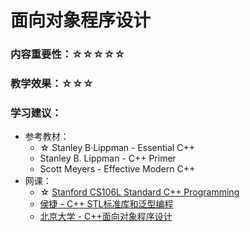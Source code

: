 # 面向对象程序设计

### 内容重要性：☆☆☆☆☆

### 教学效果：☆☆☆

### 学习建议：

* 参考教材：
  * ☆ Stanley B·Lippman - Essential C++
  * Stanley B. Lippman - C++ Primer
  * Scott Meyers - Effective Modern C++
* 网课：
  * ☆ [Stanford CS106L Standard C++ Programming](https://csdiy.wiki/%E7%BC%96%E7%A8%8B%E5%85%A5%E9%97%A8/CS106L/#\_1)
  * [侯捷 - C++ STL标准库和泛型编程](https://www.bilibili.com/video/BV1qc411Q7c2)
  * [北京大学 - C++面向对象程序设计](https://www.bilibili.com/video/BV1ob411q7vb)

